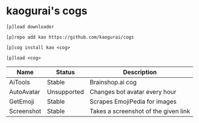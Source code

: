 # kaogurai's cogs

```
[p]load downloader

[p]repo add kao https://github.com/kaogurai/cogs

[p]cog install kao <cog>

[p]load <cog>
```

| Name     | Status | Description                 |
|----------|--------|-----------------------------|
| AiTools  | Stable | Brainshop.ai cog |
| AutoAvatar | Unsupported | Changes bot avatar every hour |
| GetEmoji | Stable | Scrapes EmojiPedia for images |
| Screenshot | Stable | Takes a screenshot of the given link |

